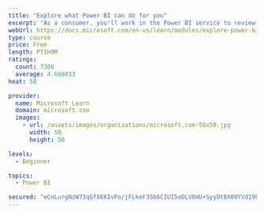 ```yaml
---
title: "Explore what Power BI can do for you"
excerpt: "As a consumer, you'll work in the Power BI service to review and interact with content that has been shared with you. This module provides the foundational information that you need to work effectively in the Power BI service."
webUrl: https://docs.microsoft.com/en-us/learn/modules/explore-power-bi-service/
type: course
price: Free
length: PT1H9M
ratings:
  count: 7386
  average: 4.668833
heat: 58

provider:
  name: Microsoft Learn
  domain: microsoft.com
  images:
    - url: /assets/images/organizations/microsoft.com-50x50.jpg
      width: 50
      height: 50

levels:
  - Beginner

topics:
  - Power BI

secured: "eCnLurgNzW73qGf8EKIvPo/jFLkeF35b6CIUI5oDLV0mU+SyyDtBX09YVd19E9zvJhY197cICIizyBQaqiW/Db/V17EGMGyl8f/n/2Hv2HRO++LRr0mltEcyFCPbDRW6C6IYpoBTdI9KozGEdj1i2HNiVKof8Kf+qZfrw18n17SwgGQGcPBTGM1GzB+8i0hhVX7zf1Oj3r7u6p1sDKaHg3Q5YzL510JEhsAJyZ9cTWL07eWIThVAZjhkAt8f6Lkqw9Gue6naggVNn7U2Lhk48Kh+vW8/LQRpv2OYsiyIKzVyTOd92GZRnmPEEQMMdyj9F9DVHQvbXAOIXNB3Sx4aEoU5iQ4t40WTiOcayLer/0dkAc4gmaVQeqqB5OhWEPZHV5VOi1l45Psru+dYJg1P9DbYh/oIjGG0/NQCoKuIhpg=;E2S1YfgQokP7Rp7dSg5Plg=="
---
```


